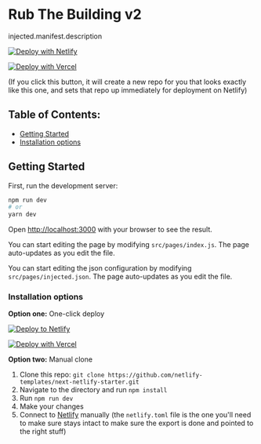 # Rub The Building v2

injected.manifest.description

[![Deploy with Netlify](https://www.netlify.com/img/deploy/button.svg)](https://app.netlify.com/start/deploy?repository=https://github.com/rachid-switchy/nextjs-under-construction-v1-1685899284349&utm_source=github&utm_medium=nextjs-under-construction-v1-1685899284349&utm_campaign=devex-cs)

[![Deploy with Vercel](https://vercel.com/button)](https://vercel.com/new/import?s=https://github.com/rachid-switchy/nextjs-under-construction-v1-1685899284349&hasTrialAvailable=1&showOptionalTeamCreation=false&project-name=nextjs-under-construction-v1-1685899284349&framework=nextjs&totalProjects=1&remainingProjects=1)

(If you click this button, it will create a new repo for you that looks exactly like this one, and sets that repo up immediately for deployment on Netlify)

## Table of Contents:

- [Getting Started](#getting-started)
- [Installation options](#installation-options)

## Getting Started

First, run the development server:

```bash
npm run dev
# or
yarn dev
```

Open [http://localhost:3000](http://localhost:3000) with your browser to see the result.

You can start editing the page by modifying `src/pages/index.js`. The page auto-updates as you edit the file.

You can start editing the json configuration by modifying `src/pages/injected.json`. The page auto-updates as you edit the file.

### Installation options

**Option one:** One-click deploy

[![Deploy to Netlify](https://www.netlify.com/img/deploy/button.svg)](https://app.netlify.com/start/deploy?repository=https://github.com/rachid-switchy/nextjs-under-construction-v1-1685899284349&utm_source=github&utm_medium=nextjs-under-construction-v1-1685899284349&utm_campaign=devex-cs)

[![Deploy with Vercel](https://vercel.com/button)](https://vercel.com/new/import?s=https://github.com/rachid-switchy/nextjs-under-construction-v1-1685899284349&hasTrialAvailable=1&showOptionalTeamCreation=false&project-name=nextjs-under-construction-v1-1685899284349&framework=nextjs&totalProjects=1&remainingProjects=1)

**Option two:** Manual clone

1. Clone this repo: `git clone https://github.com/netlify-templates/next-netlify-starter.git`
2. Navigate to the directory and run `npm install`
3. Run `npm run dev`
4. Make your changes
5. Connect to [Netlify](https://url.netlify.com) manually (the `netlify.toml` file is the one you'll need to make sure stays intact to make sure the export is done and pointed to the right stuff)
